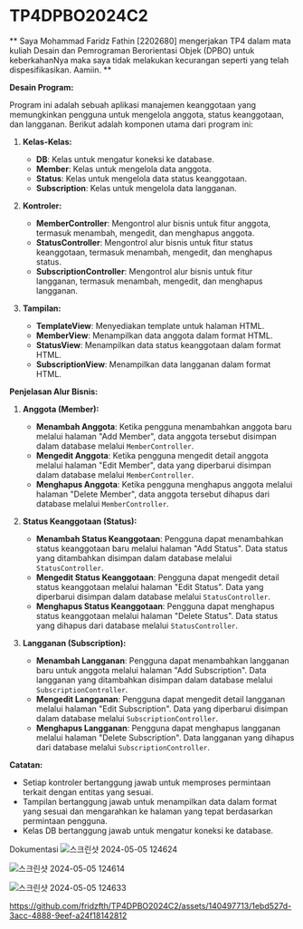 # TP4DPBO2024C2 
** Saya Mohammad Faridz Fathin [2202680] mengerjakan TP4 dalam mata kuliah Desain dan Pemrograman Berorientasi Objek (DPBO) untuk keberkahanNya maka saya tidak melakukan kecurangan seperti yang telah dispesifikasikan. Aamiin. **

**Desain Program:**

Program ini adalah sebuah aplikasi manajemen keanggotaan yang memungkinkan pengguna untuk mengelola anggota, status keanggotaan, dan langganan. Berikut adalah komponen utama dari program ini:

1. **Kelas-Kelas:**
   - **DB**: Kelas untuk mengatur koneksi ke database.
   - **Member**: Kelas untuk mengelola data anggota.
   - **Status**: Kelas untuk mengelola data status keanggotaan.
   - **Subscription**: Kelas untuk mengelola data langganan.

2. **Kontroler:**
   - **MemberController**: Mengontrol alur bisnis untuk fitur anggota, termasuk menambah, mengedit, dan menghapus anggota.
   - **StatusController**: Mengontrol alur bisnis untuk fitur status keanggotaan, termasuk menambah, mengedit, dan menghapus status.
   - **SubscriptionController**: Mengontrol alur bisnis untuk fitur langganan, termasuk menambah, mengedit, dan menghapus langganan.

3. **Tampilan:**
   - **TemplateView**: Menyediakan template untuk halaman HTML.
   - **MemberView**: Menampilkan data anggota dalam format HTML.
   - **StatusView**: Menampilkan data status keanggotaan dalam format HTML.
   - **SubscriptionView**: Menampilkan data langganan dalam format HTML.

**Penjelasan Alur Bisnis:**

1. **Anggota (Member):**
   - **Menambah Anggota**: Ketika pengguna menambahkan anggota baru melalui halaman "Add Member", data anggota tersebut disimpan dalam database melalui `MemberController`.
   - **Mengedit Anggota**: Ketika pengguna mengedit detail anggota melalui halaman "Edit Member", data yang diperbarui disimpan dalam database melalui `MemberController`.
   - **Menghapus Anggota**: Ketika pengguna menghapus anggota melalui halaman "Delete Member", data anggota tersebut dihapus dari database melalui `MemberController`.

2. **Status Keanggotaan (Status):**
   - **Menambah Status Keanggotaan**: Pengguna dapat menambahkan status keanggotaan baru melalui halaman "Add Status". Data status yang ditambahkan disimpan dalam database melalui `StatusController`.
   - **Mengedit Status Keanggotaan**: Pengguna dapat mengedit detail status keanggotaan melalui halaman "Edit Status". Data yang diperbarui disimpan dalam database melalui `StatusController`.
   - **Menghapus Status Keanggotaan**: Pengguna dapat menghapus status keanggotaan melalui halaman "Delete Status". Data status yang dihapus dari database melalui `StatusController`.

3. **Langganan (Subscription):**
   - **Menambah Langganan**: Pengguna dapat menambahkan langganan baru untuk anggota melalui halaman "Add Subscription". Data langganan yang ditambahkan disimpan dalam database melalui `SubscriptionController`.
   - **Mengedit Langganan**: Pengguna dapat mengedit detail langganan melalui halaman "Edit Subscription". Data yang diperbarui disimpan dalam database melalui `SubscriptionController`.
   - **Menghapus Langganan**: Pengguna dapat menghapus langganan melalui halaman "Delete Subscription". Data langganan yang dihapus dari database melalui `SubscriptionController`.

**Catatan:**
- Setiap kontroler bertanggung jawab untuk memproses permintaan terkait dengan entitas yang sesuai.
- Tampilan bertanggung jawab untuk menampilkan data dalam format yang sesuai dan mengarahkan ke halaman yang tepat berdasarkan permintaan pengguna.
- Kelas DB bertanggung jawab untuk mengatur koneksi ke database.

Dokumentasi
![스크린샷 2024-05-05 124624](https://github.com/fridzfth/TP4DPBO2024C2/assets/140497713/b899a0b5-ff7a-40fc-8a59-50d65d8d87da)

![스크린샷 2024-05-05 124614](https://github.com/fridzfth/TP4DPBO2024C2/assets/140497713/c658aac1-0dec-49ae-bad3-1cdf4681fcd8)

![스크린샷 2024-05-05 124633](https://github.com/fridzfth/TP4DPBO2024C2/assets/140497713/590587f0-72a3-4e22-86bf-c8ce9136a4d5)


https://github.com/fridzfth/TP4DPBO2024C2/assets/140497713/1ebd527d-3acc-4888-9eef-a24f18142812




